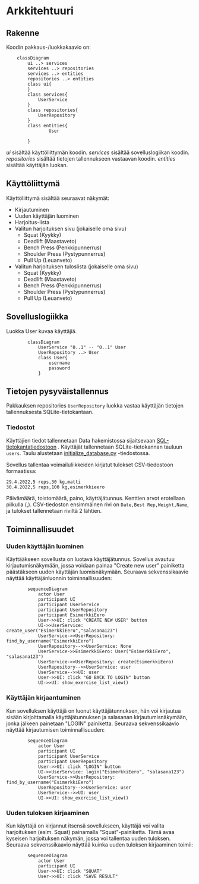 # Arkkitehtuuri

## Rakenne

Koodin pakkaus-/luokkakaavio on:
```mermaid
	classDiagram
		ui ..> services
		services ..> repositories
		services ..> entities
		repositories ..> entities
		class ui{
		}
		class services{
			UserService
		}
		class repositories{
			UserRepository
		}
		class entities{
				User
				
		}
```
_ui_ sisältää käyttöliittymän koodin. 
_services_ sisältää sovelluslogiikan koodin.
_repositories_ sisältää tietojen tallennukseen vastaavan koodin.
_entities_ sisältää käyttäjän luokan.

## Käyttöliittymä

Käyttöliittymä sisältää seuraavat näkymät:

- Kirjautuminen
- Uuden käyttäjän luominen
- Harjoitus-lista
- Valitun harjoituksen sivu (jokaiselle oma sivu)
	- Squat (Kyykky)
	- Deadlift (Maastaveto)
	- Bench Press (Penkkipunnerrus)
	- Shoulder Press (Pystypunnerrus)
	- Pull Up (Leuanveto)
- Valitun harjoituksen tuloslista (jokaiselle oma sivu)
	- Squat (Kyykky)
	- Deadlift (Maastaveto)
	- Bench Press (Penkkipunnerrus)
	- Shoulder Press (Pystypunnerrus)
	- Pull Up (Leuanveto)

## Sovelluslogiikka
 
 Luokka User kuvaa käyttäjiä.
```mermaid
		classDiagram
			UserService "0..1" -- "0..1" User
			UserRepository ..> User
			class User{
				username
				password
			}
```	

## Tietojen pysyväistallennus

Pakkauksen repositories `UserRepository` luokka vastaa käyttäjän tietojen tallennuksesta SQLite-tietokantaan.

### Tiedostot

Käyttäjien tiedot tallennetaan Data hakemistossa sijaitsevaan [SQL-tietokantatiedostoon](/python-strength-app/data/database.sqlite) . 
Käyttäjät tallennetaan SQLite-tietokannan tauluun `users`. Taulu alustetaan [initialize_database.py](https://https://github.com/nikihietala/ot-harjoitustyo/blob/master/python-strength-app/src/initialize_database.py) -tiedostossa.

Sovellus tallentaa voimailuliikkeiden kirjatut tulokset CSV-tiedostoon formaatissa:

```
29.4.2022,5 reps,30 kg,matti
30.4.2022,5 reps,100 kg,esimerkkieero
```

Päivämäärä, toistomäärä, paino, käyttäjätunnus. Kenttien arvot erotellaan pilkulla (,).
CSV-tiedoston ensimmäinen rivi on `Date,Best Rep,Weight,Name`, ja tulokset tallennetaan riviltä 2 lähtien.



## Toiminnallisuudet

### Uuden käyttäjän luominen

Käyttääkseen sovellusta on luotava käyttäjätunnus. Sovellus avautuu kirjautumisnäkymään, jossa voidaan painaa "Create new user" painiketta päästäkseen uuden käyttäjän luomisnäkymään.
Seuraava sekvenssikaavio näyttää käyttäjänluonnin toiminnallisuuden:
```mermaid
		sequenceDiagram
			actor User
			participant UI
			participant UserService
			participant UserRepository
			participant EsimerkkiEero
			User->>UI: click "CREATE NEW USER" button
			UI->>UserService: create_user("EsimerkkiEero","salasana123")
			UserService->>UserRepository: find_by_username("EsimerkkiEero")
			UserRepository-->>UserService: None
			UserService->>EsimerkkiEero: User("EsimerkkiEero", "salasana123")
			UserService->>UserRepository: create(EsimerkkiEero)
			UserRepository-->>UserService: user
			UserService-->>UI: user
			User->>UI: click "GO BACK TO LOGIN" button
			UI->>UI: show_exercise_list_view()
```

### Käyttäjän kirjaantuminen

Kun sovelluksen käyttäjä on luonut käyttäjätunnuksen, hän voi kirjautua sisään kirjoittamalla käyttäjätunnuksen ja salasanan kirjautumisnäkymään, jonka jälkeen painetaan "LOGIN" painiketta.
Seuraava sekvenssikaavio näyttää kirjautumisen toiminnallisuuden:
```mermaid
		sequenceDiagram
			actor User
			participant UI
			participant UserService
			participant UserRepository
			User->>UI: click "LOGIN" button
			UI->>UserService: login("EsimerkkiEero", "salasana123")
			UserService->>UserRepository: find_by_username("EsimerkkiEero")
			UserRepository-->>UserService: user
			UserService-->>UI: user
			UI->>UI: show_exercise_list_view()
```

### Uuden tuloksen kirjaaminen

Kun käyttäjä on kirjannut itsensä sovellukseen, käyttäjä voi valita harjoituksen (esim. Squat) painamalla "Squat"-painiketta. Tämä avaa kyseisen harjoituksen näkymän, jossa voi tallentaa
uuden tuloksen. Seuraava sekvenssikaavio näyttää kuinka uuden tuloksen kirjaaminen toimii:
```mermaid
		sequenceDiagram
			actor User
			participant UI
			User->>UI: click "SQUAT"
			User->>UI: click "SAVE RESULT"
```

	
			
			
			